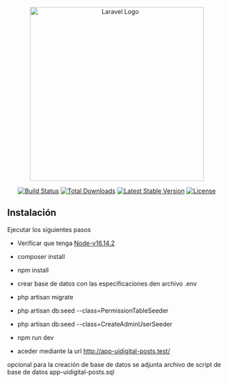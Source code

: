 <p align="center"><a href="https://laravel.com" target="_blank"><img src="https://raw.githubusercontent.com/laravel/art/master/logo-lockup/5%20SVG/2%20CMYK/1%20Full%20Color/laravel-logolockup-cmyk-red.svg" width="400" alt="Laravel Logo"></a></p>

<p align="center">
<a href="https://github.com/laravel/framework/actions"><img src="https://github.com/laravel/framework/workflows/tests/badge.svg" alt="Build Status"></a>
<a href="https://packagist.org/packages/laravel/framework"><img src="https://img.shields.io/packagist/dt/laravel/framework" alt="Total Downloads"></a>
<a href="https://packagist.org/packages/laravel/framework"><img src="https://img.shields.io/packagist/v/laravel/framework" alt="Latest Stable Version"></a>
<a href="https://packagist.org/packages/laravel/framework"><img src="https://img.shields.io/packagist/l/laravel/framework" alt="License"></a>
</p>


## Instalación

Ejecutar los siguientes pasos 

- Verificar que tenga  [Node-v16.14.2](https://nodejs.org/en)

- composer install
- npm install
- crear base de datos con las especificaciones den archivo .env
- php artisan migrate
- php artisan db:seed --class=PermissionTableSeeder
- php artisan db:seed --class=CreateAdminUserSeeder 
- npm run dev
- aceder  mediante la url http://app-uidigital-posts.test/


opcional para la creación de base de datos se adjunta archivo de script de base de datos app-uidigital-posts.sql